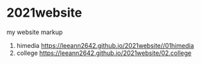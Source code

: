 # 2021website
my website markup
1. himedia https://leeann2642.github.io/2021website//01himedia
2. college https://leeann2642.github.io/2021website/02.college
